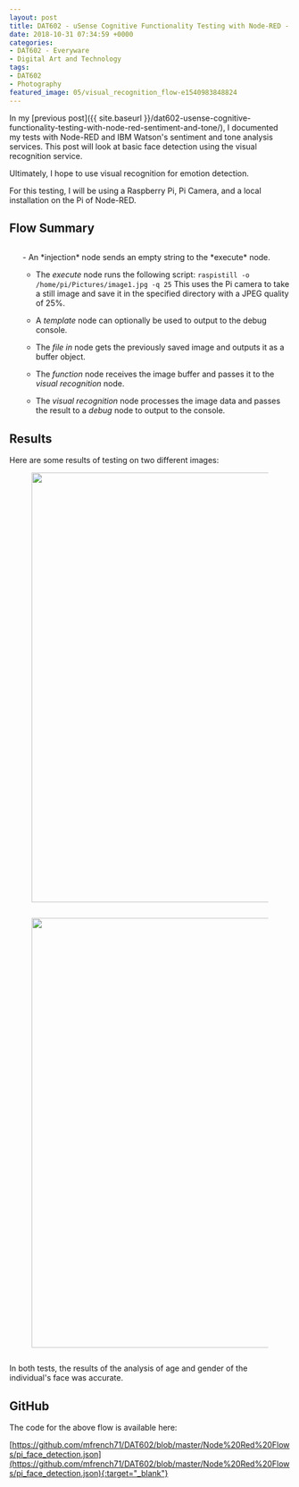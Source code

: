 ```yaml
---
layout: post
title: DAT602 - uSense Cognitive Functionality Testing with Node-RED - Visual Recognition
date: 2018-10-31 07:34:59 +0000
categories:
- DAT602 - Everyware
- Digital Art and Technology
tags:
- DAT602
- Photography
featured_image: 05/visual_recognition_flow-e1540983848824
---
```

In my [previous post]({{ site.baseurl }}/dat602-usense-cognitive-functionality-testing-with-node-red-sentiment-and-tone/), I documented my tests with Node-RED and IBM Watson's sentiment and tone analysis services. This post will look at basic face detection using the visual recognition service.

Ultimately, I hope to use visual recognition for emotion detection.

For this testing, I will be using a Raspberry Pi, Pi Camera, and a local installation on the Pi of Node-RED.

## Flow Summary

<figure><a href="https://res.cloudinary.com/circleseven/image/upload/q_auto,f_auto/05/visual_recognition_flow-e1540983848824"><img src="https://res.cloudinary.com/circleseven/image/upload/c_limit,w_800,h_800,q_auto,f_auto/05/visual_recognition_flow-e1540983848824" srcset="https://res.cloudinary.com/circleseven/image/upload/c_limit,w_400,q_auto,f_auto/05/visual_recognition_flow-e1540983848824 400w, https://res.cloudinary.com/circleseven/image/upload/c_limit,w_800,q_auto,f_auto/05/visual_recognition_flow-e1540983848824 800w, https://res.cloudinary.com/circleseven/image/upload/c_limit,w_1200,q_auto,f_auto/05/visual_recognition_flow-e1540983848824 1200w" sizes="(max-width: 768px) 100vw, 800px" alt="" loading="lazy"></a></figure>

<ol>- An *injection* node sends an empty string to the *execute* node.

- The *execute* node runs the following script: `raspistill -o /home/pi/Pictures/image1.jpg -q 25` This uses the Pi camera to take a still image and save it in the specified directory with a JPEG quality of 25%.

- A *template* node can optionally be used to output to the debug console.

- The *file in* node gets the previously saved image and outputs it as a buffer object.

- The *function* node receives the image buffer and passes it to the *visual recognition* node.

- The *visual recognition* node processes the image data and passes the result to a *debug* node to output to the console.
</ol>

## Results

Here are some results of testing on two different images:

<div class="gallery">

<figure><a href="https://res.cloudinary.com/circleseven/image/upload/q_auto,f_auto/05/male_photo-scaled-1"><img src="https://res.cloudinary.com/circleseven/image/upload/q_auto,f_auto/05/male_photo-scaled-1" width="1024" height="769" alt="" loading="lazy"></a></figure>
<figure><a href="https://res.cloudinary.com/circleseven/image/upload/q_auto,f_auto/05/male_result-e1540983795734"><img src="https://res.cloudinary.com/circleseven/image/upload/c_limit,w_800,h_800,q_auto,f_auto/05/male_result-e1540983795734" srcset="https://res.cloudinary.com/circleseven/image/upload/c_limit,w_400,q_auto,f_auto/05/male_result-e1540983795734 400w, https://res.cloudinary.com/circleseven/image/upload/c_limit,w_800,q_auto,f_auto/05/male_result-e1540983795734 800w, https://res.cloudinary.com/circleseven/image/upload/c_limit,w_1200,q_auto,f_auto/05/male_result-e1540983795734 1200w" sizes="(max-width: 768px) 100vw, 800px" alt="" loading="lazy"></a></figure>
<figure><a href="https://res.cloudinary.com/circleseven/image/upload/q_auto,f_auto/05/female_photo-scaled-1"><img src="https://res.cloudinary.com/circleseven/image/upload/q_auto,f_auto/05/female_photo-scaled-1" width="1024" height="769" alt="" loading="lazy"></a></figure>
<figure><a href="https://res.cloudinary.com/circleseven/image/upload/q_auto,f_auto/05/female_result-e1540983699762"><img src="https://res.cloudinary.com/circleseven/image/upload/c_limit,w_800,h_800,q_auto,f_auto/05/female_result-e1540983699762" srcset="https://res.cloudinary.com/circleseven/image/upload/c_limit,w_400,q_auto,f_auto/05/female_result-e1540983699762 400w, https://res.cloudinary.com/circleseven/image/upload/c_limit,w_800,q_auto,f_auto/05/female_result-e1540983699762 800w, https://res.cloudinary.com/circleseven/image/upload/c_limit,w_1200,q_auto,f_auto/05/female_result-e1540983699762 1200w" sizes="(max-width: 768px) 100vw, 800px" alt="" loading="lazy"></a></figure>

</div>

In both tests, the results of the analysis of age and gender of the individual's face was accurate.

## GitHub

The code for the above flow is available here:

[https://github.com/mfrench71/DAT602/blob/master/Node%20Red%20Flows/pi_face_detection.json](https://github.com/mfrench71/DAT602/blob/master/Node%20Red%20Flows/pi_face_detection.json){:target="_blank"}
